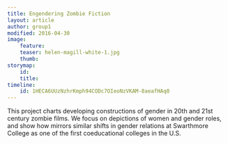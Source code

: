 ```yaml
---
title: Engendering Zombie Fiction
layout: article
author: group1
modified: 2016-04-30
image:
    feature:
    teaser: helen-magill-white-1.jpg
    thumb:
storymap:
    id:
    title:
timeline:
    id: 1HECA6UUzNzhrKmph94CODc7OIeoNzVKAM-8aeafHAq0
---
```


This project charts developing constructions of gender in 20th and 21st century zombie films. We focus on depictions of women and gender roles, and show how mirrors similar shifts in gender relations at Swarthmore College as one of the first coeducational colleges in the U.S.
